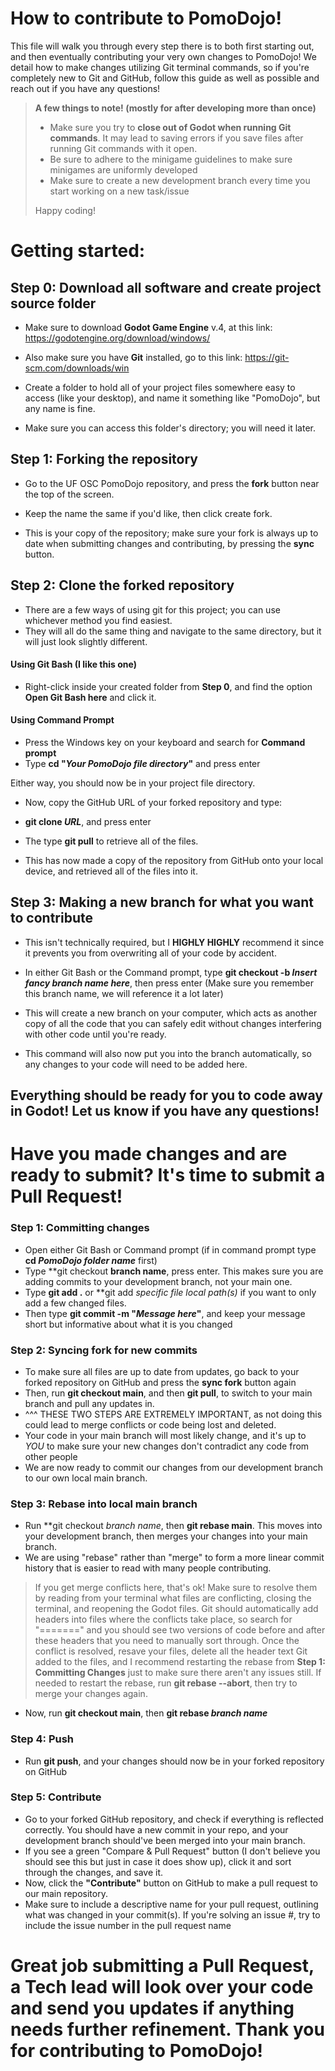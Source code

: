 # How to contribute to PomoDojo!

This file will walk you through every step there is to both first starting out, and then eventually contributing your very own changes to PomoDojo! We detail how to make changes utilizing Git terminal commands, so if you're completely new to Git and GitHub, follow this guide as well as possible and reach out if you have any questions! 

> **A few things to note! (mostly for after developing more than once)**
> 
> - Make sure you try to **close out of Godot when running Git commands**. It may lead to saving errors if you save files after running Git commands with it open.
> - Be sure to adhere to the minigame guidelines to make sure minigames are uniformly developed
> - Make sure to create a new development branch every time you start working on a new task/issue
>
> Happy coding!


# Getting started:

## Step 0: Download all software and create project source folder
- Make sure to download **Godot Game Engine** v.4, at this link: https://godotengine.org/download/windows/
- Also make sure you have **Git** installed, go to this link: https://git-scm.com/downloads/win
  
- Create a folder to hold all of your project files somewhere easy to access (like your desktop), and name it something like "PomoDojo", but any name is fine.
- Make sure you can access this folder's directory; you will need it later.


## Step 1: Forking the repository
- Go to the UF OSC PomoDojo repository, and press the **fork** button near the top of the screen.
- Keep the name the same if you'd like, then click create fork.

- This is your copy of the repository; make sure your fork is always up to date when submitting changes and contributing, by pressing the **sync** button.

## Step 2: Clone the forked repository
- There are a few ways of using git for this project; you can use whichever method you find easiest.
- They will all do the same thing and navigate to the same directory, but it will just look slightly different.

#### **Using Git Bash (I like this one)**
- Right-click inside your created folder from **Step 0**, and find the option **Open Git Bash here** and click it.

#### **Using Command Prompt**
- Press the Windows key on your keyboard and search for **Command prompt**
- Type **cd "*Your PomoDojo file directory*"** and press enter

Either way, you should now be in your project file directory.
- Now, copy the GitHub URL of your forked repository and type:
- **git clone *URL***, and press enter
- The type **git pull** to retrieve all of the files.

- This has now made a copy of the repository from GitHub onto your local device, and retrieved all of the files into it.


## Step 3: Making a new branch for what you want to contribute
- This isn't technically required, but I **HIGHLY HIGHLY** recommend it since it prevents you from overwriting all of your code by accident.

- In either Git Bash or the Command prompt, type **git checkout -b *Insert fancy branch name here***, then press enter (Make sure you remember this branch name, we will reference it a lot later)
- This will create a new branch on your computer, which acts as another copy of all the code that you can safely edit without changes interfering with other code until you're ready.
- This command will also now put you into the branch automatically, so any changes to your code will need to be added here.

## Everything should be ready for you to code away in Godot! Let us know if you have any questions!

# Have you made changes and are ready to submit? It's time to submit a Pull Request!

### Step 1: Committing changes
- Open either Git Bash or Command prompt (if in command prompt type **cd *PomoDojo folder name*** first)
- Type **git checkout **branch name**, press enter. This makes sure you are adding commits to your development branch, not your main one.
- Type **git add .** or **git add *specific file local path(s)* if you want to only add a few changed files.
- Then type **git commit -m "*Message here*"**, and keep your message short but informative about what it is you changed

### Step 2: Syncing fork for new commits
- To make sure all files are up to date from updates, go back to your forked repository on GitHub and press the **sync fork** button again
- Then, run **git checkout main**, and then **git pull**, to switch to your main branch and pull any updates in.
- ^^^ THESE TWO STEPS ARE EXTREMELY IMPORTANT, as not doing this could lead to merge conflicts or code being lost and deleted.
- Your code in your main branch will most likely change, and it's up to *YOU* to make sure your new changes don't contradict any code from other people
- We are now ready to commit our changes from our development branch to our own local main branch.

### Step 3: Rebase into local main branch
- Run **git checkout *branch name*, then **git rebase main**. This moves into your development branch, then merges your changes into your main branch.
- We are using "rebase" rather than "merge" to form a more linear commit history that is easier to read with many people contributing.

>
> If you get merge conflicts here, that's ok! Make sure to resolve them by reading from your terminal what files are conflicting, closing the terminal, and reopening the Godot files.
> Git should automatically add headers into files where the conflicts take place, so search for "=======" and you should see two versions of code before and after these headers that you need to manually sort through.
> Once the conflict is resolved, resave your files, delete all the header text Git added to the files, and I recommend restarting the rebase from **Step 1: Committing Changes** just to make sure there aren't any issues still.
> If needed to restart the rebase, run **git rebase --abort**, then try to merge your changes again.
>

- Now, run **git checkout main**, then **git rebase *branch name***

### Step 4: Push
- Run **git push**, and your changes should now be in your forked repository on GitHub

### Step 5: Contribute
- Go to your forked GitHub repository, and check if everything is reflected correctly. You should have a new commit in your repo, and your development branch should've been merged into your main branch.
- If you see a green "Compare & Pull Request" button (I don't believe you should see this but just in case it does show up), click it and sort through the changes, and save it.
- Now, click the **"Contribute"** button on GitHub to make a pull request to our main repository.
- Make sure to include a descriptive name for your pull request, outlining what was changed in your commit(s). If you're solving an issue #, try to include the issue number in the pull request name

# Great job submitting a Pull Request, a Tech lead will look over your code and send you updates if anything needs further refinement. Thank you for contributing to PomoDojo!

